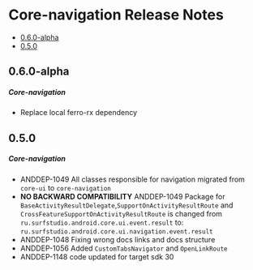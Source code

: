 # Core-navigation Release Notes

- [0.6.0-alpha](#060-alpha)
- [0.5.0](#050)

## 0.6.0-alpha
##### Core-navigation
* Replace local ferro-rx dependency
## 0.5.0
##### Core-navigation
* ANDDEP-1049 All classes responsible for navigation migrated from `core-ui` to `core-navigation`
* **NO BACKWARD COMPATIBILITY** ANDDEP-1049 Package for `BaseActivityResultDelegate`,`SupportOnActivityResultRoute` and `CrossFeatureSupportOnActivityResultRoute` is changed 
from `ru.surfstudio.android.core.ui.event.result` to:  `ru.surfstudio.android.core.ui.navigation.event.result`
* ANDDEP-1048 Fixing wrong docs links and docs structure
* ANDDEP-1056 Added `CustomTabsNavigator` and `OpenLinkRoute`
* ANDDEP-1148 code updated for target sdk 30
